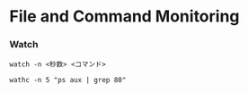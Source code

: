 # File and Command Monitoring

### Watch

```
watch -n <秒数> <コマンド>
```

```
wathc -n 5 "ps aux | grep 80"
```
